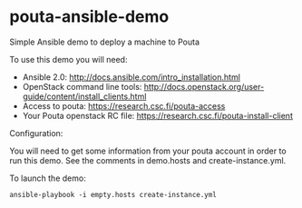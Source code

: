 pouta-ansible-demo
==================

Simple Ansible demo to deploy a machine to Pouta

To use this demo you will need:
 - Ansible 2.0:
   http://docs.ansible.com/intro_installation.html
 - OpenStack command line tools:
   http://docs.openstack.org/user-guide/content/install_clients.html
 - Access to pouta:
   https://research.csc.fi/pouta-access
 - Your Pouta openstack RC file:
   https://research.csc.fi/pouta-install-client

Configuration:

You will need to get some information from your pouta account in order to run this demo. See the comments in demo.hosts and create-instance.yml.

To launch the demo:

    ansible-playbook -i empty.hosts create-instance.yml
